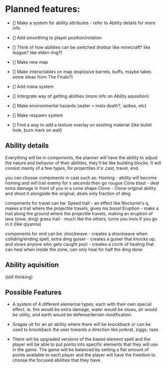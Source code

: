 # Planned features:
- [] Make a system for ability attributes - refer to Ability details for more info

- [] Add smoothing to player position/rotation

- [] Think of how abilities can be switched (hotbar like minecraft? like league? like elden ring?)

- [] Make new map

- [] Make interactables on map (explosive barrels, buffs, maybe takes some ideas from The Finals?)

- [] Add mana system

- [] Intergrate way of getting abilities (more info on Ability aquisition)

- [] Make environmental hazards (water = insta death?, spikes, etc)

- [] Make respawn system

- [] Find a way to add a texture overlay on existing material (like bullet hole, burn mark on wall)


## Ability details 
Everything will be in components, the planner will have the ability to adjust
the nature and behavior of their abilities, they'll be like building blocks.
It will consist mainly of a few types, for projectiles it's:
cast, travel, end.

you can choose components in cast such as:
Homing - ability will become homing and will trail enemy for x seconds then go rougue
Cone blast - deal extra damage in front of you in a cone shape
Clone - Clone original ability and shoot it alongside the original, deals only fraction of dmg

components for travel can be:
Speed trail - an effect like Nocturne's q, makes a trail where the projectile travels, gives ms boost
Eruption - make a trail along the ground where the projectile travels, making an eruption of lava (slow, dmg)
grass trail - much like the others, turns you invis if you go in it (like qiyanna)

components for end can be:
shockwave - creates a shockwave when colliding/ending spell, extra dmg
guiser - creates a guiser that knocks up, and slows anyone who gets caught
pool - creates a circle of healing that can heal when inside the zone, can only heal for half the dmg done


## Ability aquisition
(still thinking)


## Possible Features
- A system of 4 different elemental types; each with their own special effect. ie. fire would be
  extra damage, water would be slows, air would be utility, and earth would be defense/terrain
  modification.

- Gragas ult for an air ability where there will be knockback or can be used to knockback the user
  towards a direction like junkrat, ziggs, raze.

- There will be upgraded versions of the based element spell and the player will be able to put
  points into specific elements that they will use in the game. The game will be balanced by setting
  a flat amount of points available to each player and the player will have the freedom to choose
  the focused abilities that they have.


